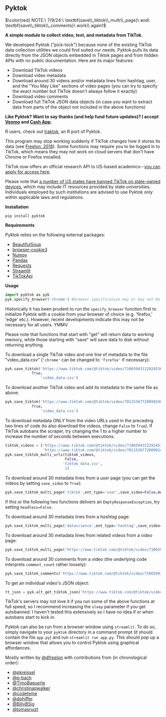 ## Pyktok
$\color{red} NOTE:\ 7/9/24:\ \textbf{save\\_tiktok\\_multi\\_page}\ and\ \textbf{save\\_tiktok\\_comments}\ work\\ again!$

**A simple module to collect video, text, and metadata from TikTok.**

We developed Pyktok ("pick-tock") because none of the existing TikTok data collection utilities we could find suited our needs. Pyktok pulls its data directly from the JSON objects embedded in Tiktok pages and from hidden APIs with no public documentation. Here are its major features:

 - Download TikTok videos
 - Download video metadata
 - Download around 30 videos and/or metadata lines from hashtag, user, and the "You May Like" sections of video pages (you can try to specify the exact number but TikTok doesn't always follow it exactly)
 - Download video comments
 - Download full TikTok JSON data objects (in case you want to extract data from parts of the object not included in the above functions)

**Like Pyktok? Want to say thanks (and help fund future updates)? I accept [Venmo](https://venmo.com/Deen-Freelon) and [Cash App](https://cash.app/$dfreelon).**

R users, check out [traktok](https://github.com/JBGruber/traktok), an R port of Pyktok.

This program may stop working suddenly if TikTok changes how it stores its data (see [Freelon, 2018](https://osf.io/preprints/socarxiv/56f4q/)). Some functions may require you to be logged in to TikTok, which means they may not work on cloud servers that don't have Chrome or Firefox installed.

TikTok now offers an official research API to US-based academics--[you can apply for access here](https://developers.tiktok.com/products/research-api/).

Please note that [a number of US states have banned TikTok on state-owned devices](https://www.reuters.com/world/us/wisconsin-governor-signs-order-banning-tiktok-state-devices-2023-01-12/), which may include IT resources provided by state universities. Individuals employed by such institutions are advised to use Pyktok only within applicable laws and regulations.

**Installation**

```pip install pyktok```

**Requirements**

Pyktok relies on the following external packages:

 - [BeautifulSoup](https://www.crummy.com/software/BeautifulSoup/bs4/doc/)
 - [browser-cookie3](https://pypi.org/project/browser-cookie3/)
 - [Numpy](https://numpy.org/)
 - [Pandas](https://pandas.pydata.org/)
 - [Requests](https://pypi.org/project/requests/)
 - [Streamlit](https://streamlit.io/)
 - [TikTokApi](https://github.com/davidteather/TikTok-Api)

**Usage**

```python
import pyktok as pyk
pyk.specify_browser('chrome') #browser specification may or may not be necessary depending on your local settings
```
Historically it has been prudent to run the `specify_browser` function first to initialize Pyktok with a cookie from your browser of choice (e.g. 'firefox,' 'edge' etc.). However, recent developments indicate this may not be necessary for all users. YMMV.

Please note that functions that start with "get" will return data to working memory, while those starting with "save" will save data to disk without returning anything.

To download a single TikTok video and one line of metadata to the file "video_data.csv" (`'chrome'` can be changed to `'firefox'` if necessary):
```python    
pyk.save_tiktok('https://www.tiktok.com/@tiktok/video/7106594312292453675?is_copy_url=1&is_from_webapp=v1',
	        True,
                'video_data.csv')
```    
To download another TikTok video and add its metadata to the same file as above:
```python   
pyk.save_tiktok('https://www.tiktok.com/@tiktok/video/7011536772089924869?is_copy_url=1&is_from_webapp=v1',
	        True,
                'video_data.csv')
```   
To download metadata ONLY from the video URLs used in the preceding two lines of code (to also download the videos, change ```False``` to ```True```). If TikTok autobans the scraper, try changing the 1 to a higher number to increase the number of seconds between executions.
```python
tiktok_videos = ['https://www.tiktok.com/@tiktok/video/7106594312292453675?is_copy_url=1&is_from_webapp=v1',
                 'https://www.tiktok.com/@tiktok/video/7011536772089924869?is_copy_url=1&is_from_webapp=v1']
pyk.save_tiktok_multi_urls(tiktok_videos,
                           False,
                     	  'tiktok_data.csv',
                     	   1)
```

To download around 30 metadata lines from a *user* page (you can get the videos by setting `save_video` to `True`): 

```python    
pyk.save_tiktok_multi_page('tiktok',ent_type='user',save_video=False,metadata_fn='tiktok.csv')
```

If this or the following two functions delivers an `EmptyResponseException`, try setting `headless=False`.

To download around 30 metadata lines from a *hashtag* page: 

```python    
pyk.save_tiktok_multi_page('datascience',ent_type='hashtag',save_video=False,metadata_fn='datascience.csv')
```

To download around 30 metadata lines from related videos from a *video* page: 

```python    
pyk.save_tiktok_multi_page('https://www.tiktok.com/@tiktok/video/7106594312292453675',ent_type='video_related',save_video=False,metadata_fn='7106594312292453675.csv')
```

To download around 30 comments from a video (the underlying code interprets `comment_count` rather loosely): 

```python    
pyk.save_tiktok_comments('https://www.tiktok.com/@tiktok/video/7106594312292453675',comment_count=30,save_comments=True,return_comments=False)
```
                       
To get an individual video's JSON object:
```python	
tt_json = pyk.alt_get_tiktok_json('https://www.tiktok.com/@tiktok/video/7011536772089924869?is_copy_url=1&is_from_webapp=v1')
```

TikTok's servers may not love it if you run some of the above functions at full speed, so I recommend increasing the `sleep` parameter if you get autobanned. I haven't tested this extensively so I have no idea if or when autobans start to kick in.

Pyktok can also be run from a browser window using `streamlit`. To do so, simply navigate to your `pyktok` directory in a command prompt (it should contain the file `app.py`) and run `streamlit run app.py`. This should pop up a browser window that allows you to control Pyktok using graphical affordances.

Mostly written by [@dfreelon](https://github.com/dfreelon/) with contributions from (in chronological order): 
- [@pkreissel](https://github.com/pkreissel)
- [@p-bach](https://github.com/p-bach)
- [@TimoBaeuerle](https://github.com/TimoBaeuerle)
- [@christinapwalker](https://github.com/christinapwalker)
- [@codeteme](https://github.com/codeteme)
- [@dphiffer](https://github.com/dphiffer)
- [@BillyBSig](https://github.com/BillyBSig)
- [@tomasruizt](https://github.com/tomasruizt)
